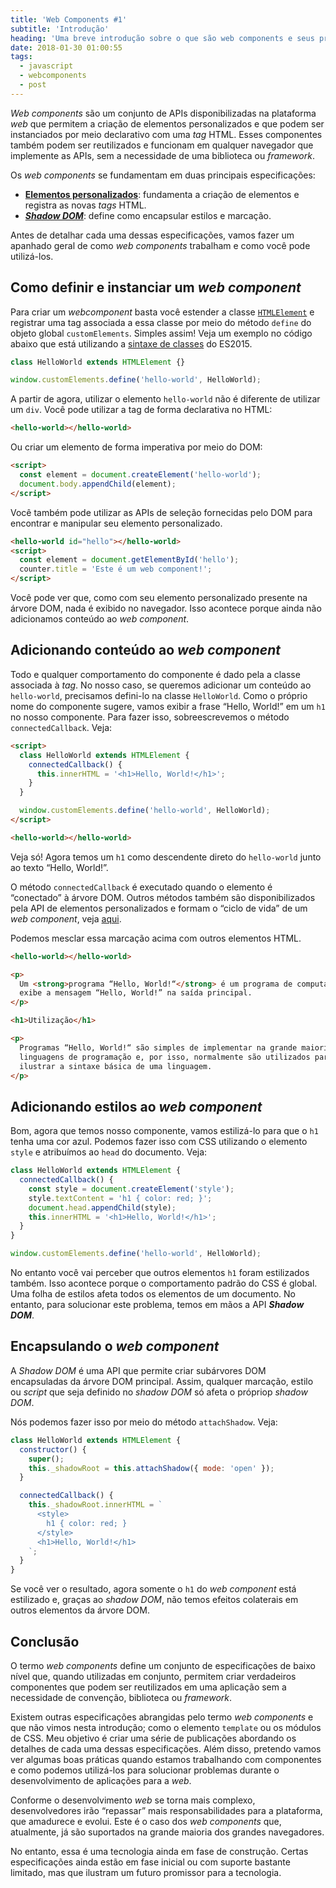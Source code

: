 ```yaml
---
title: 'Web Components #1'
subtitle: 'Introdução'
heading: 'Uma breve introdução sobre o que são web components e seus principais casos de uso'
date: 2018-01-30 01:00:55
tags:
  - javascript
  - webcomponents
  - post
---
```


_Web components_ são um conjunto de APIs disponibilizadas na plataforma _web_
que permitem a criação de elementos personalizados e que podem ser instanciados
por meio declarativo com uma _tag_ HTML. Esses componentes também podem ser
reutilizados e funcionam em qualquer navegador que implemente as APIs, sem a
necessidade de uma biblioteca ou _framework_.

Os _web components_ se fundamentam em duas principais especificações:

- [**Elementos personalizados**](https://html.spec.whatwg.org/#custom-elements):
  fundamenta a criação de elementos e registra as novas _tags_ HTML.
- [**_Shadow DOM_**](https://dom.spec.whatwg.org/#shadow-trees): define como
  encapsular estilos e marcação.

Antes de detalhar cada uma dessas especificações, vamos fazer um apanhado geral
de como _web components_ trabalham e como você pode utilizá-los.

## Como definir e instanciar um _web component_

Para criar um _webcomponent_ basta você estender a classe
[`HTMLElement`](https://developer.mozilla.org/en-US/docs/Web/API/HTMLElement) e
registrar uma tag associada a essa classe por meio do método `define` do objeto
global `customElements`. Simples assim! Veja um exemplo no código abaixo que
está utilizando a [sintaxe de classes](/blog/javascript-orientado-a-objetos-4)
do ES2015.

```js
class HelloWorld extends HTMLElement {}

window.customElements.define('hello-world', HelloWorld);
```

A partir de agora, utilizar o elemento `hello-world` não é diferente de utilizar
um `div`. Você pode utilizar a tag de forma declarativa no HTML:

```html
<hello-world></hello-world>
```

Ou criar um elemento de forma imperativa por meio do DOM:

```html
<script>
  const element = document.createElement('hello-world');
  document.body.appendChild(element);
</script>
```

Você também pode utilizar as APIs de seleção fornecidas pelo DOM para encontrar
e manipular seu elemento personalizado.

```html
<hello-world id="hello"></hello-world>
<script>
  const element = document.getElementById('hello');
  counter.title = 'Este é um web component!';
</script>
```

Você pode ver que, como com seu elemento personalizado presente na árvore DOM,
nada é exibido no navegador. Isso acontece porque ainda não adicionamos conteúdo
ao _web component_.

## Adicionando conteúdo ao _web component_

Todo e qualquer comportamento do componente é dado pela a classe associada à
_tag_. No nosso caso, se queremos adicionar um conteúdo ao `hello-world`,
precisamos defini-lo na classe `HelloWorld`. Como o próprio nome do componente
sugere, vamos exibir a frase “Hello, World!” em um `h1` no nosso componente.
Para fazer isso, sobreescrevemos o método `connectedCallback`. Veja:

```html
<script>
  class HelloWorld extends HTMLElement {
    connectedCallback() {
      this.innerHTML = '<h1>Hello, World!</h1>';
    }
  }

  window.customElements.define('hello-world', HelloWorld);
</script>

<hello-world></hello-world>
```

Veja só! Agora temos um `h1` como descendente direto do `hello-world` junto ao
texto “Hello, World!”.

<aside>
  <p>
    O método <code>connectedCallback</code> é executado quando o elemento é
    “conectado” à árvore DOM. Outros métodos também são disponibilizados pela
    API de elementos personalizados e formam o “ciclo de vida” de um
    <i>web component</i>, veja <a href="https://developer.mozilla.org/en-US/docs/Web/Web_Components/Using_custom_elements#using_the_lifecycle_callbacks">aqui</a>.
  </p>
</aside>

Podemos mesclar essa marcação acima com outros elementos HTML.

```html
<hello-world></hello-world>

<p>
  Um <strong>programa “Hello, World!“</strong> é um programa de computador que
  exibe a mensagem “Hello, World!” na saída principal.
</p>

<h1>Utilização</h1>

<p>
  Programas “Hello, World!“ são simples de implementar na grande maioria das
  linguagens de programação e, por isso, normalmente são utilizados para
  ilustrar a sintaxe básica de uma linguagem.
</p>
```

## Adicionando estilos ao _web component_

Bom, agora que temos nosso componente, vamos estilizá-lo para que o `h1` tenha
uma cor azul. Podemos fazer isso com CSS utilizando o elemento `style` e
atribuímos ao `head` do documento. Veja:

```js
class HelloWorld extends HTMLElement {
  connectedCallback() {
    const style = document.createElement('style');
    style.textContent = 'h1 { color: red; }';
    document.head.appendChild(style);
    this.innerHTML = '<h1>Hello, World!</h1>';
  }
}

window.customElements.define('hello-world', HelloWorld);
```

No entanto você vai perceber que outros elementos `h1` foram estilizados também.
Isso acontece porque o comportamento padrão do CSS é global. Uma folha de
estilos afeta todos os elementos de um documento. No entanto, para solucionar
este problema, temos em mãos a API **_Shadow DOM_**.

## Encapsulando o _web component_

A _Shadow DOM_ é uma API que permite criar subárvores DOM encapsuladas da árvore
DOM principal. Assim, qualquer marcação, estilo ou _script_ que seja definido no
_shadow DOM_ só afeta o própriop _shadow DOM_.

Nós podemos fazer isso por meio do método `attachShadow`. Veja:

```js
class HelloWorld extends HTMLElement {
  constructor() {
    super();
    this._shadowRoot = this.attachShadow({ mode: 'open' });
  }

  connectedCallback() {
    this._shadowRoot.innerHTML = `
      <style>
        h1 { color: red; }
      </style>
      <h1>Hello, World!</h1>
    `;
  }
}
```

Se você ver o resultado, agora somente o `h1` do _web component_ está estilizado
e, graças ao _shadow DOM_, não temos efeitos colaterais em outros elementos da
árvore DOM.

## Conclusão

O termo _web components_ define um conjunto de especificações de baixo nível
que, quando utilizadas em conjunto, permitem criar verdadeiros componentes que
podem ser reutilizados em uma aplicação sem a necessidade de convenção,
biblioteca ou _framework_.

Existem outras especificações abrangidas pelo termo _web components_ e que não
vimos nesta introdução; como o elemento `template` ou os módulos de CSS. Meu
objetivo é criar uma série de publicações abordando os detalhes de cada uma
dessas especificações. Além disso, pretendo vamos ver algumas boas práticas
quando estamos trabalhando com componentes e como podemos utilizá-los para
solucionar problemas durante o desenvolvimento de aplicações para a _web_.

Conforme o desenvolvimento _web_ se torna mais complexo, desenvolvedores irão
“repassar” mais responsabilidades para a plataforma, que amadurece e evolui.
Este é o caso dos _web components_ que, atualmente, já são suportados na grande
maioria dos grandes navegadores.

No entanto, essa é uma tecnologia ainda em fase de construção. Certas
especificações ainda estão em fase inicial ou com suporte bastante limitado, mas
que ilustram um futuro promissor para a tecnologia.

